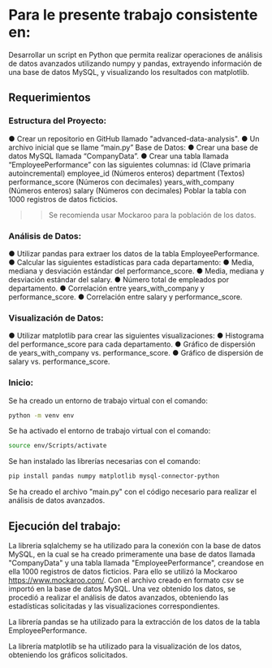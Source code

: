 # Para le presente trabajo consistente en:

Desarrollar un script en Python que permita realizar operaciones de análisis de datos
avanzados utilizando numpy y pandas, extrayendo información de una base de datos
MySQL, y visualizando los resultados con matplotlib.

## Requerimientos

### Estructura del Proyecto:
● Crear un repositorio en GitHub llamado "advanced-data-analysis".
● Un archivo inicial que se llame “main.py”
Base de Datos:
● Crear una base de datos MySQL llamada “CompanyData”.
● Crear una tabla llamada “EmployeePerformance” con las siguientes columnas:
id (Clave primaria autoincremental)
employee_id (Números enteros)
department (Textos)
performance_score (Números con decimales)
years_with_company (Números enteros)
salary (Números con decimales)
Poblar la tabla con 1000 registros de datos ficticios.
>> Se recomienda usar Mockaroo para la población de los datos.

### Análisis de Datos:
● Utilizar pandas para extraer los datos de la tabla EmployeePerformance.
● Calcular las siguientes estadísticas para cada departamento:
● Media, mediana y desviación estándar del performance_score.
● Media, mediana y desviación estándar del salary.
● Número total de empleados por departamento.
● Correlación entre years_with_company y performance_score.
● Correlación entre salary y performance_score.

### Visualización de Datos:
● Utilizar matplotlib para crear las siguientes visualizaciones:
● Histograma del performance_score para cada departamento.
● Gráfico de dispersión de years_with_company vs. performance_score.
● Gráfico de dispersión de salary vs. performance_score.

### Inicio:

Se ha creado un entorno de trabajo virtual con el comando:
```bash
python -m venv env
```

Se ha activado el entorno de trabajo virtual con el comando:
```bash
source env/Scripts/activate
```

Se han instalado las librerías necesarias con el comando:
```bash
pip install pandas numpy matplotlib mysql-connector-python
```

Se ha creado el archivo "main.py" con el código necesario para realizar el análisis de datos avanzados.

## Ejecución del trabajo:
La libreria sqlalchemy se ha utilizado para la conexión con la base de datos MySQL, en la cual 
se ha creado primeramente una base de datos llamada "CompanyData" y una tabla llamada "EmployeePerformance", creandose en ella 1000 registros de datos ficticios.
Para ello se utilizó la Mockaroo https://www.mockaroo.com/.
Con el archivo creado en formato csv se importó en la base de datos MySQL.
Una vez obtenido los datos, se procedió a realizar el análisis de datos avanzados, obteniendo las estadísticas solicitadas y las visualizaciones correspondientes.

La librería pandas se ha utilizado para la extracción de los datos de la tabla EmployeePerformance.

La librería matplotlib se ha utilizado para la visualización de los datos, obteniendo los gráficos solicitados.

